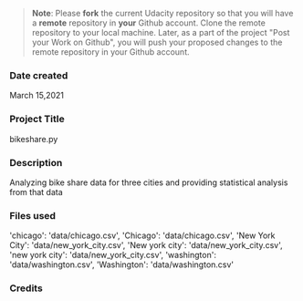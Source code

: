 >**Note**: Please **fork** the current Udacity repository so that you will have a **remote** repository in **your** Github account. Clone the remote repository to your local machine. Later, as a part of the project "Post your Work on Github", you will push your proposed changes to the remote repository in your Github account.

### Date created
March 15,2021

### Project Title
bikeshare.py

### Description
Analyzing bike share data for three cities and providing statistical analysis from that data

### Files used
'chicago': 'data/chicago.csv', 'Chicago': 'data/chicago.csv',
             'New York City': 'data/new_york_city.csv', 'New york city': 'data/new_york_city.csv',
              'new york city': 'data/new_york_city.csv', 'washington': 'data/washington.csv',
             'Washington': 'data/washington.csv'
### Credits

